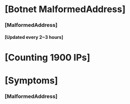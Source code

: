 # [Botnet MalformedAddress]
### [MalformedAddress]
#### [Updated every 2~3 hours]

# [Counting 1900 IPs]

# [Symptoms] 
###   [MalformedAddress]
